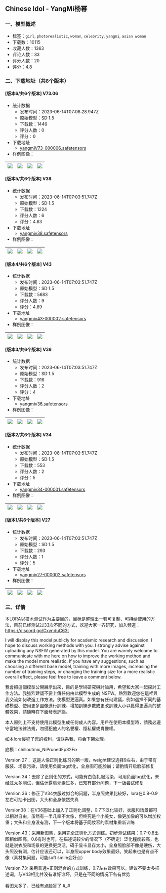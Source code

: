 ## Chinese Idol - YangMi杨幂
### 一、模型概述

- 标签：`girl`, `photorealistic`, `woman`, `celebrity`, `yangmi`, `asian woman`
- 下载数：10115
- 收藏人数：1363
- 评论人数：33
- 评分人数：20
- 评分：4.8

### 二、下载地址（共6个版本）

#### [版本6/共6个版本] V73.06

- 统计数据
  - 发布时间：2023-06-14T07:08:28.947Z
  - 原始模型：SD 1.5
  - 下载数：1446
  - 评分人数：0
  - 评分：0
- 下载地址
  - [yangmiV73-000006.safetensors](https://civitai.com/api/download/models/95699)
- 样例图像：

| <img src="https://image.civitai.com/xG1nkqKTMzGDvpLrqFT7WA/d4a62c4b-b825-46e7-afd8-d54b866e71fb/width=450/1140830.jpeg" /> | <img src="https://image.civitai.com/xG1nkqKTMzGDvpLrqFT7WA/0b7ca292-83e4-42c3-9282-4daf8d517f9a/width=450/1140219.jpeg" /> | <img src="https://image.civitai.com/xG1nkqKTMzGDvpLrqFT7WA/83d5aa01-2060-4264-a97f-4b5081439d94/width=450/1139334.jpeg" /> | <img src="https://image.civitai.com/xG1nkqKTMzGDvpLrqFT7WA/0a8852b2-3d0a-404a-b74b-bd217048f374/width=450/1140832.jpeg" /> |
| ---- | ---- | ---- | ---- |

#### [版本5/共6个版本] V38

- 统计数据
  - 发布时间：2023-06-14T07:03:51.747Z
  - 原始模型：SD 1.5
  - 下载数：1224
  - 评分人数：6
  - 评分：4.83
- 下载地址
  - [yangmiv38.safetensors](https://civitai.com/api/download/models/30399)
- 样例图像：

| <img src="https://image.civitai.com/xG1nkqKTMzGDvpLrqFT7WA/9d494054-8923-44c6-bb7c-4d14bd2c1200/width=450/345279.jpeg" /> | <img src="https://image.civitai.com/xG1nkqKTMzGDvpLrqFT7WA/65a5fb8f-c096-41e7-8830-aaaf97e41a00/width=450/345278.jpeg" /> | <img src="https://image.civitai.com/xG1nkqKTMzGDvpLrqFT7WA/52fc89cb-53ff-46e8-08aa-12dc8dc2cc00/width=450/345277.jpeg" /> | <img src="https://image.civitai.com/xG1nkqKTMzGDvpLrqFT7WA/1abdf663-ba0a-477d-38e6-511652075500/width=450/345276.jpeg" /> |
| ---- | ---- | ---- | ---- |

#### [版本4/共6个版本] V43

- 统计数据
  - 发布时间：2023-06-14T07:03:51.747Z
  - 原始模型：SD 1.5
  - 下载数：5683
  - 评分人数：9
  - 评分：4.89
- 下载地址
  - [yangmiv43-000002.safetensors](https://civitai.com/api/download/models/34142)
- 样例图像：

| <img src="https://image.civitai.com/xG1nkqKTMzGDvpLrqFT7WA/14970a80-1732-48c2-c4ee-1ab219590300/width=450/389971.jpeg" /> | <img src="https://image.civitai.com/xG1nkqKTMzGDvpLrqFT7WA/6118fcdb-f992-4702-1075-c581a969ca00/width=450/389979.jpeg" /> | <img src="https://image.civitai.com/xG1nkqKTMzGDvpLrqFT7WA/98c5e601-2986-4b00-9148-e963ddcf1900/width=450/389978.jpeg" /> | <img src="https://image.civitai.com/xG1nkqKTMzGDvpLrqFT7WA/407a7652-230b-46cf-14d0-650f9b112d00/width=450/389977.jpeg" /> |
| ---- | ---- | ---- | ---- |

#### [版本3/共6个版本] V36

- 统计数据
  - 发布时间：2023-06-14T07:03:51.747Z
  - 原始模型：SD 1.5
  - 下载数：916
  - 评分人数：2
  - 评分：4
- 下载地址
  - [yangmiv36.safetensors](https://civitai.com/api/download/models/28278)
- 样例图像：

| <img src="https://image.civitai.com/xG1nkqKTMzGDvpLrqFT7WA/c327b084-e8ac-4d90-ef6e-55379bcbc700/width=450/318182.jpeg" /> | <img src="https://image.civitai.com/xG1nkqKTMzGDvpLrqFT7WA/4aa2a651-00c4-4d60-bdb4-ef9dda35bb00/width=450/318181.jpeg" /> | <img src="https://image.civitai.com/xG1nkqKTMzGDvpLrqFT7WA/99de79c2-85bc-4d43-30ba-059997b70700/width=450/318180.jpeg" /> | <img src="https://image.civitai.com/xG1nkqKTMzGDvpLrqFT7WA/39f326ad-e161-4a05-ac6b-6250c95a3200/width=450/318179.jpeg" /> |
| ---- | ---- | ---- | ---- |

#### [版本2/共6个版本] V34

- 统计数据
  - 发布时间：2023-06-14T07:03:51.747Z
  - 原始模型：SD 1.5
  - 下载数：553
  - 评分人数：2
  - 评分：5
- 下载地址
  - [yangmiv34-000001.safetensors](https://civitai.com/api/download/models/27725)
- 样例图像：

| <img src="https://image.civitai.com/xG1nkqKTMzGDvpLrqFT7WA/d608d4e2-cb56-4444-d385-3b0ddc397e00/width=450/311968.jpeg" /> | <img src="https://image.civitai.com/xG1nkqKTMzGDvpLrqFT7WA/d3b2f24a-3d40-4f46-b56a-40039b002300/width=450/311967.jpeg" /> | <img src="https://image.civitai.com/xG1nkqKTMzGDvpLrqFT7WA/e4be7fd4-48eb-441a-7d13-688fc9ac4d00/width=450/305569.jpeg" /> | <img src="https://image.civitai.com/xG1nkqKTMzGDvpLrqFT7WA/2a7eee39-4ceb-4da3-144b-c9064ef47d00/width=450/305565.jpeg" /> |
| ---- | ---- | ---- | ---- |

#### [版本1/共6个版本] V27

- 统计数据
  - 发布时间：2023-06-14T07:03:51.747Z
  - 原始模型：SD 1.5
  - 下载数：293
  - 评分人数：1
  - 评分：5
- 下载地址
  - [yangmiv27-000002.safetensors](https://civitai.com/api/download/models/27627)
- 样例图像：

| <img src="https://image.civitai.com/xG1nkqKTMzGDvpLrqFT7WA/6a965a2f-6495-454a-7356-5bbdad52d200/width=450/304517.jpeg" /> | <img src="https://image.civitai.com/xG1nkqKTMzGDvpLrqFT7WA/2d096d2f-d3a7-42b1-53b8-8133bf03f900/width=450/304525.jpeg" /> | <img src="https://image.civitai.com/xG1nkqKTMzGDvpLrqFT7WA/4002c713-e4b9-4477-69b3-7c2c6a828a00/width=450/304524.jpeg" /> | <img src="https://image.civitai.com/xG1nkqKTMzGDvpLrqFT7WA/70ab2d3d-400e-4979-8b47-d4bbd20cdf00/width=450/304523.jpeg" /> |
| ---- | ---- | ---- | ---- |


### 三、详情
<p>本LORA以技术测试作为主要目的，目标是整理出一套可复制、可持续使用的方法，目前已经测试过33次不同的方式，欢迎大家一齐研究，加入频道：<a target="_blank" rel="ugc" href="https://discord.gg/CxynduC63t">https://discord.gg/CxynduC63t</a></p><p></p><p>I will display this model publicly for academic research and discussion. I hope to discuss working methods with you. I strongly advise against uploading any NSFW generated by this model. You are warmly welcome to communicate with me here on how to improve the working method and make the model more realistic. If you have any suggestions, such as choosing a different base model, training with more images, increasing the number of training steps, or changing the training size for a more realistic overall effect, please feel free to leave a comment below.</p><p></p><p>我會把這個模型公開展示出來，目的是學術研究與討論用，希望和大家一起探討工作方法。我強烈建議不要上傳任何由此模型生成的 NSFW。熱烈歡迎您在這裡與我交流如何改進工作方法，使模型更逼真。如果您有任何建議，例如選擇不同的基礎模型、使用更多圖像進行訓練、增加訓練步數或更改訓練大小以獲得更逼真的整體效果，請隨時在下面發表評論。</p><p></p><p>本人原則上不支持使用此模型生成任何成人內容。用戶在使用本模型時，請務必遵守當地法律法規，勿侵犯他人的名譽權、隱私權或肖像權。</p><p></p><p>如本lora侵犯了您的权利，请联系我，将会下架处理。</p><p></p><p>底模：chilloutmix_NiPrunedFp32Fix</p><p></p><p>Version 27： 这是人像正则化练习的第一版，weight建议选择9左右，由于带有服装、场景污染，请使用负面tag优化，全身图可能脸崩；请酌情开启脸部修复</p><p></p><p>Version 34：去除了正则化的方式，可能有白色礼服污染，可用负面tag优化，未经过太多测试，但估计露肩元素过多，已知有部分问题，下一版尝试修复</p><p></p><p>Version 36：修正了V34衣服过拟合的问题，半身照效果比较好，lora在0.8-0.9左右可抽卡出图，大头和全身依然失真</p><p></p><p>Version38：在V36基础上加入了正则化调整，0.7下泛化较好，衣服和场景都可以相对自由，虽然有一半几率不太像，但终究是个小美女，像更加像的可以增加权重；大头和全身没有测，下一个版本将基于同妆容的素材集重新训练</p><p></p><p>Version 43：采用新图集，采用完全正则化方式训练。初步测试结果：0.7-0.8出图相似图高，0.6有时也可，在描述词较少的情况下（不确定）泛化程度较高，也就是说衣服和场景的更换更灵活，碍于显卡显存太小，全身照脸部不像是硬伤，大头照没有测，估计应该还可以，半身照upper body效果最好。笑起来也是有点不像（素材集问题，可能soft smile会好点）</p><p></p><p>Version 73: 采用普通+正则混合的方式训练，0.7左右效果可以，建议不要太多描述词，与V43相比并没有谁好谁坏，只是在不同的情况下各有优势<br /><br />看图太多了，已经有点脸盲了 #_#</p>